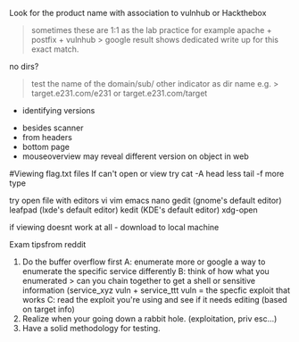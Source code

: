 Look for the product name with association to vulnhub or Hackthebox 
> sometimes these are 1:1 as the lab practice for example apache + postfix + vulnhub > 
google result shows dedicated write up for this exact match.

no dirs?
> test the name of the domain/sub/ other indicator as dir name
e.g. > target.e231.com/e231 or  target.e231.com/target

- identifying versions
* besides scanner 
* from headers 
* bottom page 
* mouseoverview may reveal different version on object in web 

#Viewing flag.txt files
If  can't open or view 
try cat -A 
head <filename>
less <filename>
tail -f <filename>
more <filename>
type <filename>

try open file with editors
vi <filename>
vim <filename>
emacs <filename>
nano <filename>
gedit  (gnome's default editor)
leafpad (lxde's default editor)
kedit  (KDE's default editor)
xdg-open <filename>

if viewing doesnt work at all - download to local machine 

Exam tipsfrom reddit

1. Do the buffer overflow first
A: enumerate more or google a way to enumerate the specific service differently
B: think of how what you enumerated > can you chain together to get a shell or sensitive information (service_xyz vuln + service_ttt vuln = the specfic exploit that works 
C: read the exploit you're using and see if it needs editing (based on target info)
2. Realize when your going down a rabbit hole. (exploitation, priv esc...)
3. Have a solid methodology for testing.
